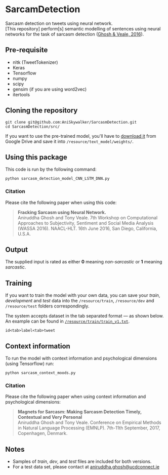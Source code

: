 # SarcamDetection
Sarcasm detection on tweets using neural network.<br />
[This repository] perform[s] semantic  modelling  of  sentences  using  neural  networks for the task of sarcasm detection ([Ghosh & Veale, 2016](http://www.aclweb.org/anthology/W16-0425)). 
## Pre-requisite
- nltk (TweetTokenizer)
- Keras
- Tensorflow
- numpy
- scipy
- gensim (if you are using word2vec)
- itertools

## Cloning the repository
```
git clone git@github.com:AniSkywalker/SarcasmDetection.git
cd SarcasmDetection/src/
```
If you want to use the pre-trained model, you'll have to [download it](https://drive.google.com/drive/folders/0B7C_0ZfEBcpRbDZKelBZTFFsV0E?usp=sharing) from Google Drive and save it into `/resource/text_model/weights/`.

## Using this package
This code is run by the following command:
```
python sarcasm_detection_model_CNN_LSTM_DNN.py
```

### Citation
Please cite the following paper when using this code:

> **Fracking Sarcasm using Neural Network.**<br />
> Aniruddha Ghosh and Tony Veale. 7th Workshop on Computational Approaches to Subjectivity, Sentiment and Social Media Analysis (WASSA 2016). NAACL-HLT. 16th June 2016, San Diego, California, U.S.A. 

## Output
The supplied input is rated as either **0** meaning _non-sarcastic_ or **1** meaning _sarcastic_.

## Training
If you want to train the model with your own data, you can save your _train_, _development_ and _test_ data into the `/resource/train`, `/resource/dev` and `/resource/test` folders correspondingly.

The system accepts dataset in the tab separated format — as shown below. An example can be found in [`/resource/train/train_v1.txt`](https://github.com/AniSkywalker/SarcasmDetection/tree/master/resource/train). 
```
id<tab>label<tab>tweet
```

## Context information
To run the model with context information and psychological dimensions (using Tensorflow) run:
```
python sarcasm_context_moods.py
```

### Citation
Please cite the following paper when using context information and psychological dimensions:
> **Magnets for Sarcasm: Making Sarcasm Detection Timely, Contextual and Very Personal**<br />
> Aniruddha Ghosh and Tony Veale. Conference on Empirical Methods in Natural Language Processing (EMNLP). 7th-11th September, 2017, Copenhagen, Denmark.

## Notes
- Samples of _train_, _dev_, and _test_ files are included for both versions.
- For a test data set, please contact at aniruddha.ghosh@ucdconnect.ie
